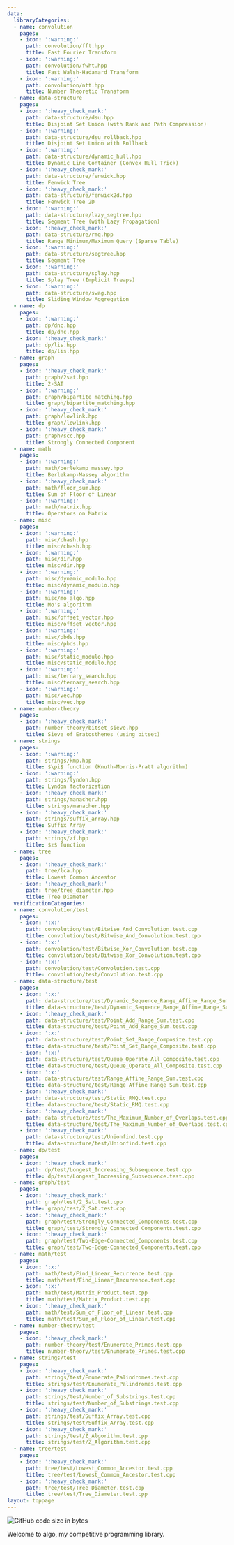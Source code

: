 ```yaml
---
data:
  libraryCategories:
  - name: convolution
    pages:
    - icon: ':warning:'
      path: convolution/fft.hpp
      title: Fast Fourier Transform
    - icon: ':warning:'
      path: convolution/fwht.hpp
      title: Fast Walsh-Hadamard Transform
    - icon: ':warning:'
      path: convolution/ntt.hpp
      title: Number Theoretic Transform
  - name: data-structure
    pages:
    - icon: ':heavy_check_mark:'
      path: data-structure/dsu.hpp
      title: Disjoint Set Union (with Rank and Path Compression)
    - icon: ':warning:'
      path: data-structure/dsu_rollback.hpp
      title: Disjoint Set Union with Rollback
    - icon: ':warning:'
      path: data-structure/dynamic_hull.hpp
      title: Dynamic Line Container (Convex Hull Trick)
    - icon: ':heavy_check_mark:'
      path: data-structure/fenwick.hpp
      title: Fenwick Tree
    - icon: ':heavy_check_mark:'
      path: data-structure/fenwick2d.hpp
      title: Fenwick Tree 2D
    - icon: ':warning:'
      path: data-structure/lazy_segtree.hpp
      title: Segment Tree (with Lazy Propagation)
    - icon: ':heavy_check_mark:'
      path: data-structure/rmq.hpp
      title: Range Minimum/Maximum Query (Sparse Table)
    - icon: ':warning:'
      path: data-structure/segtree.hpp
      title: Segment Tree
    - icon: ':warning:'
      path: data-structure/splay.hpp
      title: Splay Tree (Implicit Treaps)
    - icon: ':warning:'
      path: data-structure/swag.hpp
      title: Sliding Window Aggregation
  - name: dp
    pages:
    - icon: ':warning:'
      path: dp/dnc.hpp
      title: dp/dnc.hpp
    - icon: ':heavy_check_mark:'
      path: dp/lis.hpp
      title: dp/lis.hpp
  - name: graph
    pages:
    - icon: ':heavy_check_mark:'
      path: graph/2sat.hpp
      title: 2-SAT
    - icon: ':warning:'
      path: graph/bipartite_matching.hpp
      title: graph/bipartite_matching.hpp
    - icon: ':heavy_check_mark:'
      path: graph/lowlink.hpp
      title: graph/lowlink.hpp
    - icon: ':heavy_check_mark:'
      path: graph/scc.hpp
      title: Strongly Connected Component
  - name: math
    pages:
    - icon: ':warning:'
      path: math/berlekamp_massey.hpp
      title: Berlekamp-Massey algorithm
    - icon: ':heavy_check_mark:'
      path: math/floor_sum.hpp
      title: Sum of Floor of Linear
    - icon: ':warning:'
      path: math/matrix.hpp
      title: Operators on Matrix
  - name: misc
    pages:
    - icon: ':warning:'
      path: misc/chash.hpp
      title: misc/chash.hpp
    - icon: ':warning:'
      path: misc/dir.hpp
      title: misc/dir.hpp
    - icon: ':warning:'
      path: misc/dynamic_modulo.hpp
      title: misc/dynamic_modulo.hpp
    - icon: ':warning:'
      path: misc/mo_algo.hpp
      title: Mo's algorithm
    - icon: ':warning:'
      path: misc/offset_vector.hpp
      title: misc/offset_vector.hpp
    - icon: ':warning:'
      path: misc/pbds.hpp
      title: misc/pbds.hpp
    - icon: ':warning:'
      path: misc/static_modulo.hpp
      title: misc/static_modulo.hpp
    - icon: ':warning:'
      path: misc/ternary_search.hpp
      title: misc/ternary_search.hpp
    - icon: ':warning:'
      path: misc/vec.hpp
      title: misc/vec.hpp
  - name: number-theory
    pages:
    - icon: ':heavy_check_mark:'
      path: number-theory/bitset_sieve.hpp
      title: Sieve of Eratosthenes (using bitset)
  - name: strings
    pages:
    - icon: ':warning:'
      path: strings/kmp.hpp
      title: $\pi$ function (Knuth-Morris-Pratt algorithm)
    - icon: ':warning:'
      path: strings/lyndon.hpp
      title: Lyndon factorization
    - icon: ':heavy_check_mark:'
      path: strings/manacher.hpp
      title: strings/manacher.hpp
    - icon: ':heavy_check_mark:'
      path: strings/suffix_array.hpp
      title: Suffix Array
    - icon: ':heavy_check_mark:'
      path: strings/zf.hpp
      title: $z$ function
  - name: tree
    pages:
    - icon: ':heavy_check_mark:'
      path: tree/lca.hpp
      title: Lowest Common Ancestor
    - icon: ':heavy_check_mark:'
      path: tree/tree_diameter.hpp
      title: Tree Diameter
  verificationCategories:
  - name: convolution/test
    pages:
    - icon: ':x:'
      path: convolution/test/Bitwise_And_Convolution.test.cpp
      title: convolution/test/Bitwise_And_Convolution.test.cpp
    - icon: ':x:'
      path: convolution/test/Bitwise_Xor_Convolution.test.cpp
      title: convolution/test/Bitwise_Xor_Convolution.test.cpp
    - icon: ':x:'
      path: convolution/test/Convolution.test.cpp
      title: convolution/test/Convolution.test.cpp
  - name: data-structure/test
    pages:
    - icon: ':x:'
      path: data-structure/test/Dynamic_Sequence_Range_Affine_Range_Sum.test.cpp
      title: data-structure/test/Dynamic_Sequence_Range_Affine_Range_Sum.test.cpp
    - icon: ':heavy_check_mark:'
      path: data-structure/test/Point_Add_Range_Sum.test.cpp
      title: data-structure/test/Point_Add_Range_Sum.test.cpp
    - icon: ':x:'
      path: data-structure/test/Point_Set_Range_Composite.test.cpp
      title: data-structure/test/Point_Set_Range_Composite.test.cpp
    - icon: ':x:'
      path: data-structure/test/Queue_Operate_All_Composite.test.cpp
      title: data-structure/test/Queue_Operate_All_Composite.test.cpp
    - icon: ':x:'
      path: data-structure/test/Range_Affine_Range_Sum.test.cpp
      title: data-structure/test/Range_Affine_Range_Sum.test.cpp
    - icon: ':heavy_check_mark:'
      path: data-structure/test/Static_RMQ.test.cpp
      title: data-structure/test/Static_RMQ.test.cpp
    - icon: ':heavy_check_mark:'
      path: data-structure/test/The_Maximum_Number_of_Overlaps.test.cpp
      title: data-structure/test/The_Maximum_Number_of_Overlaps.test.cpp
    - icon: ':heavy_check_mark:'
      path: data-structure/test/Unionfind.test.cpp
      title: data-structure/test/Unionfind.test.cpp
  - name: dp/test
    pages:
    - icon: ':heavy_check_mark:'
      path: dp/test/Longest_Increasing_Subsequence.test.cpp
      title: dp/test/Longest_Increasing_Subsequence.test.cpp
  - name: graph/test
    pages:
    - icon: ':heavy_check_mark:'
      path: graph/test/2_Sat.test.cpp
      title: graph/test/2_Sat.test.cpp
    - icon: ':heavy_check_mark:'
      path: graph/test/Strongly_Connected_Components.test.cpp
      title: graph/test/Strongly_Connected_Components.test.cpp
    - icon: ':heavy_check_mark:'
      path: graph/test/Two-Edge-Connected_Components.test.cpp
      title: graph/test/Two-Edge-Connected_Components.test.cpp
  - name: math/test
    pages:
    - icon: ':x:'
      path: math/test/Find_Linear_Recurrence.test.cpp
      title: math/test/Find_Linear_Recurrence.test.cpp
    - icon: ':x:'
      path: math/test/Matrix_Product.test.cpp
      title: math/test/Matrix_Product.test.cpp
    - icon: ':heavy_check_mark:'
      path: math/test/Sum_of_Floor_of_Linear.test.cpp
      title: math/test/Sum_of_Floor_of_Linear.test.cpp
  - name: number-theory/test
    pages:
    - icon: ':heavy_check_mark:'
      path: number-theory/test/Enumerate_Primes.test.cpp
      title: number-theory/test/Enumerate_Primes.test.cpp
  - name: strings/test
    pages:
    - icon: ':heavy_check_mark:'
      path: strings/test/Enumerate_Palindromes.test.cpp
      title: strings/test/Enumerate_Palindromes.test.cpp
    - icon: ':heavy_check_mark:'
      path: strings/test/Number_of_Substrings.test.cpp
      title: strings/test/Number_of_Substrings.test.cpp
    - icon: ':heavy_check_mark:'
      path: strings/test/Suffix_Array.test.cpp
      title: strings/test/Suffix_Array.test.cpp
    - icon: ':heavy_check_mark:'
      path: strings/test/Z_Algorithm.test.cpp
      title: strings/test/Z_Algorithm.test.cpp
  - name: tree/test
    pages:
    - icon: ':heavy_check_mark:'
      path: tree/test/Lowest_Common_Ancestor.test.cpp
      title: tree/test/Lowest_Common_Ancestor.test.cpp
    - icon: ':heavy_check_mark:'
      path: tree/test/Tree_Diameter.test.cpp
      title: tree/test/Tree_Diameter.test.cpp
layout: toppage
---
```

![GitHub code size in bytes](https://img.shields.io/github/languages/code-size/dnx04/algo?style=flat-square)

Welcome to algo, my competitive programming library.

